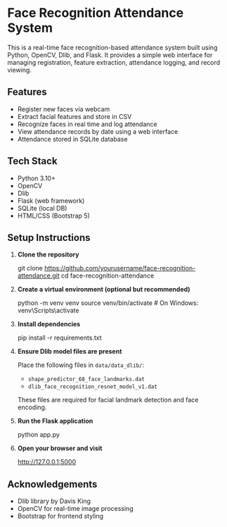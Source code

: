 # Face Recognition Attendance System

This is a real-time face recognition-based attendance system built using Python, OpenCV, Dlib, and Flask. It provides a simple web interface for managing registration, feature extraction, attendance logging, and record viewing.

## Features

- Register new faces via webcam
- Extract facial features and store in CSV
- Recognize faces in real time and log attendance
- View attendance records by date using a web interface
- Attendance stored in SQLite database

## Tech Stack

- Python 3.10+
- OpenCV
- Dlib
- Flask (web framework)
- SQLite (local DB)
- HTML/CSS (Bootstrap 5)

## Setup Instructions

1. **Clone the repository**

   git clone https://github.com/yourusername/face-recognition-attendance.git
   cd face-recognition-attendance


2. **Create a virtual environment (optional but recommended)**
 
   python -m venv venv
   source venv/bin/activate   # On Windows: venv\Scripts\activate
 

3. **Install dependencies**

   pip install -r requirements.txt


4. **Ensure Dlib model files are present**

   Place the following files in `data/data_dlib/`:

   * `shape_predictor_68_face_landmarks.dat`
   * `dlib_face_recognition_resnet_model_v1.dat`

   These files are required for facial landmark detection and face encoding.

5. **Run the Flask application**

   python app.py
  

6. **Open your browser and visit**

   http://127.0.0.1:5000


## Acknowledgements

* Dlib library by Davis King
* OpenCV for real-time image processing
* Bootstrap for frontend styling

